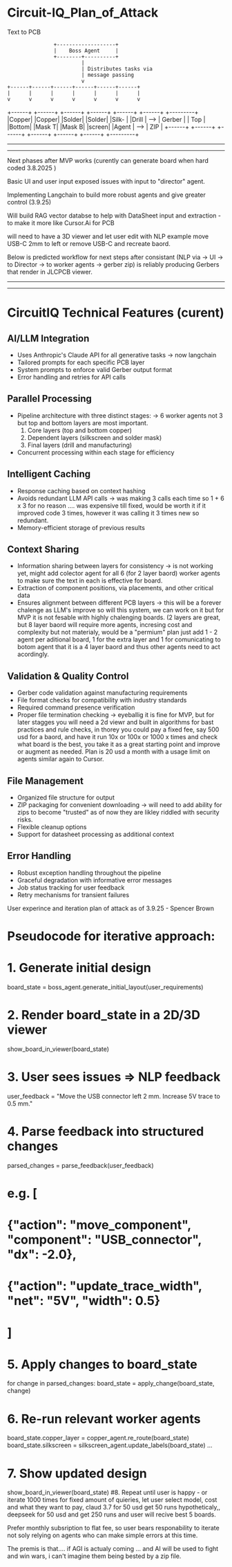 # Circuit-IQ_Plan_of_Attack
Text to PCB 

                   +-------------------+
                   |    Boss Agent     |
                   +--------+----------+
                            |
                            | Distributes tasks via
                            | message passing
                            v
    +------+------+------+------+------+------+
    |      |      |      |      |      |      |
    v      v      v      v      v      v      v
    
+------+ +------+ +------+ +------+ +------+ +------+     +---------+
|Copper| |Copper| |Solder| |Solder| |Silk- | |Drill | --> |  Gerber |
| Top  | |Bottom| |Mask T| |Mask B| |screen| |Agent | --> |   ZIP   |
+------+ +------+ +------+ +------+ +------+ +------+     +---------+ 


---------------------------------------------------------------------------------------------------------------------------------------------------
---------------------------------------------------------------------------------------------------------------------------------------------------

Next phases after MVP works (curently can generate board when hard coded 3.8.2025 )

Basic UI and user input exposed issues with input to "director" agent. 

Implementing Langchain to build more robust agents and give greater control (3.9.25)

Will build RAG vector databse to help with DataSheet input and extraction - to make it more like Cursor.Ai for PCB 

will need to have a 3D viewer and let user edit with NLP example move USB-C 2mm to left or remove USB-C and recreate baord. 

Below is predicted workflow for next steps after consistant (NLP via -> UI -> to Director -> to worker agents -> gerber zip) is reliably producing Gerbers that render in JLCPCB viewer. 



---------------------------------------------------------------------------------------------------------------------------------------------------
---------------------------------------------------------------------------------------------------------------------------------------------------

# CircuitIQ Technical Features (curent) 

## AI/LLM Integration
- Uses Anthropic's Claude API for all generative tasks -> now langchain
- Tailored prompts for each specific PCB layer
- System prompts to enforce valid Gerber output format
- Error handling and retries for API calls

## Parallel Processing
- Pipeline architecture with three distinct stages: -> 6 worker agents not 3  but top and bottom layers are most important. 
  1. Core layers (top and bottom copper)
  2. Dependent layers (silkscreen and solder mask)
  3. Final layers (drill and manufacturing)
- Concurrent processing within each stage for efficiency

## Intelligent Caching
- Response caching based on context hashing
- Avoids redundant LLM API calls         -> was making 3 calls each time so 1 + 6 x 3 for no reason .... was expensive till fixed, would be worth it if it improved code 3 times, however it was calling it 3 times new so redundant. 
- Memory-efficient storage of previous results

## Context Sharing
- Information sharing between layers for consistency     -> is not working yet, might add colector agent for all 6 (for 2 layer baord) worker agents to make sure the text in each is effective for board. 
- Extraction of component positions, via placements, and other critical data
- Ensures alignment between different PCB layers    -> this will be a forever chalenge as LLM's improve so will this system, we can work on it but for MVP it is not fesable with highly chalenging boards. (2 layers are great, but 8 layer baord will require more agents, incresing cost and complexity but not materialy, would be a "permium" plan just add 1 - 2 agent per aditional board, 1 for the extra layer and 1 for comunicating to botom agent that it is a 4 layer baord and thus other agents need to act acordingly. 

## Validation & Quality Control
- Gerber code validation against manufacturing requirements
- File format checks for compatibility with industry standards
- Required command presence verification
- Proper file termination checking -> eyeballig it is fine for MVP, but for later stagges you will need a 2d viewr and built in algorithms for bast practices and rule checks, in thorey you could pay a fixed fee, say 500 usd for a baord, and have it run 10x or 100x or 1000 x times and check what board is the best, you take it as a great starting point and improve or augment as needed. Plan is 20 usd a month with a usage limit on agents similar again to Cursor. 

## File Management
- Organized file structure for output
- ZIP packaging for convenient downloading -> will need to add ability for zips to become "trusted" as of now they are likley riddled with security risks. 
- Flexible cleanup options
- Support for datasheet processing as additional context

## Error Handling
- Robust exception handling throughout the pipeline
- Graceful degradation with informative error messages
- Job status tracking for user feedback
- Retry mechanisms for transient failures


User experince and iteration plan of attack as of 3.9.25 - Spencer Brown 

# Pseudocode for iterative approach:

# 1. Generate initial design
board_state = boss_agent.generate_initial_layout(user_requirements)

# 2. Render board_state in a 2D/3D viewer
show_board_in_viewer(board_state)

# 3. User sees issues => NLP feedback
user_feedback = "Move the USB connector left 2 mm. Increase 5V trace to 0.5 mm."

# 4. Parse feedback into structured changes
parsed_changes = parse_feedback(user_feedback)
# e.g. [
#   {"action": "move_component", "component": "USB_connector", "dx": -2.0},
#   {"action": "update_trace_width", "net": "5V", "width": 0.5}
# ]

# 5. Apply changes to board_state
for change in parsed_changes:
    board_state = apply_change(board_state, change)

# 6. Re-run relevant worker agents
board_state.copper_layer = copper_agent.re_route(board_state)
board_state.silkscreen = silkscreen_agent.update_labels(board_state)
...

# 7. Show updated design
show_board_in_viewer(board_state)
#8. Repeat until user is happy - or iterate 1000 times for fixed amount of quieries, let user select model, cost and what they want to pay, claud 3.7 for 50 usd get 50 runs hypotheticaly,, deepseek for 50 usd and get 250 runs and user will recive best 5 boards. 

Prefer monthly subsription to flat fee, so user bears responability to iterate not soly relying on agents who can make simple errors at this time.



The premis is that.... if AGI is actualy coming ... and AI will be used to fight and win wars, i can't imagine them being bested by a zip file. 




